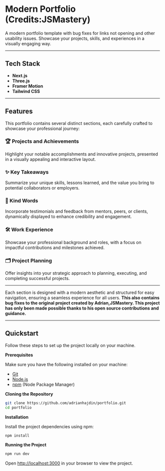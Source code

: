 # Modern Portfolio (Credits:JSMastery) 

A modern portfolio template with bug fixes for links not opening and other usability issues. Showcase your projects, skills, and experiences in a visually engaging way.

---

## Tech Stack
- **Next.js**
- **Three.js**
- **Framer Motion**
- **Tailwind CSS**

---

## Features

This portfolio contains several distinct sections, each carefully crafted to showcase your professional journey:

### 🏆 Projects and Achievements
Highlight your notable accomplishments and innovative projects, presented in a visually appealing and interactive layout.

### ✨ Key Takeaways
Summarize your unique skills, lessons learned, and the value you bring to potential collaborators or employers.

### 💬 Kind Words
Incorporate testimonials and feedback from mentors, peers, or clients, dynamically displayed to enhance credibility and engagement.

### 🛠 Work Experience
Showcase your professional background and roles, with a focus on impactful contributions and milestones achieved.

### 🗂 Project Planning
Offer insights into your strategic approach to planning, executing, and completing successful projects.

---

Each section is designed with a modern aesthetic and structured for easy navigation, ensuring a seamless experience for all users. **This also contains bug fixes to the original project created by Adrian,JSMastery. This project has only been made possible thanks to his open source contributions and guidance.**


---

## Quickstart

Follow these steps to set up the project locally on your machine.

**Prerequisites**

Make sure you have the following installed on your machine:

- [Git](https://git-scm.com/)
- [Node.js](https://nodejs.org/en)
- [npm](https://www.npmjs.com/) (Node Package Manager)

**Cloning the Repository**

```bash
git clone https://github.com/adrianhajdin/portfolio.git
cd portfolio
```

**Installation**

Install the project dependencies using npm:

```bash
npm install
```

**Running the Project**

```bash
npm run dev
```

Open [http://localhost:3000](http://localhost:3000) in your browser to view the project.
